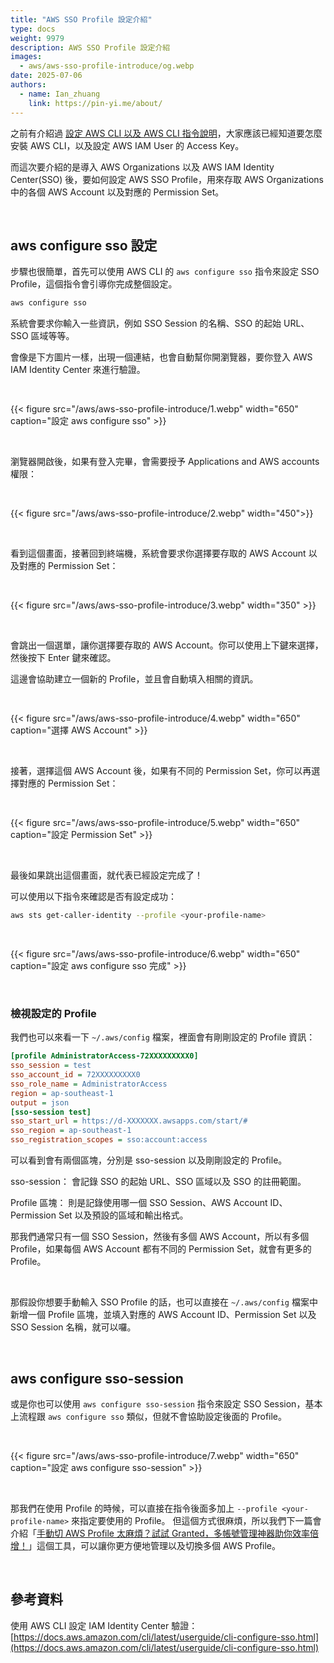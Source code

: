 ```yaml
---
title: "AWS SSO Profile 設定介紹"
type: docs
weight: 9979
description: AWS SSO Profile 設定介紹
images:
  - aws/aws-sso-profile-introduce/og.webp
date: 2025-07-06
authors:
  - name: Ian_zhuang
    link: https://pin-yi.me/about/
---
```


之前有介紹過 [設定 AWS CLI 以及 AWS CLI 指令說明](../aws-cli/)，大家應該已經知道要怎麼安裝 AWS CLI，以及設定 AWS IAM User 的 Access Key。

而這次要介紹的是導入 AWS Organizations 以及 AWS IAM Identity Center(SSO) 後，要如何設定 AWS SSO Profile，用來存取 AWS Organizations 中的各個 AWS Account 以及對應的 Permission Set。

<br>

## aws configure sso 設定

步驟也很簡單，首先可以使用 AWS CLI 的 `aws configure sso` 指令來設定 SSO Profile，這個指令會引導你完成整個設定。

```bash
aws configure sso
```

系統會要求你輸入一些資訊，例如 SSO Session 的名稱、SSO 的起始 URL、SSO 區域等等。

會像是下方圖片一樣，出現一個連結，也會自動幫你開瀏覽器，要你登入 AWS IAM Identity Center 來進行驗證。

<br>

{{< figure src="/aws/aws-sso-profile-introduce/1.webp" width="650" caption="設定 aws configure sso" >}}

<br>

瀏覽器開啟後，如果有登入完畢，會需要授予 Applications and AWS accounts 權限：


<br>

{{< figure src="/aws/aws-sso-profile-introduce/2.webp" width="450">}}

<br>

看到這個畫面，接著回到終端機，系統會要求你選擇要存取的 AWS Account 以及對應的 Permission Set：

<br>

{{< figure src="/aws/aws-sso-profile-introduce/3.webp" width="350" >}}

<br>

會跳出一個選單，讓你選擇要存取的 AWS Account。你可以使用上下鍵來選擇，然後按下 Enter 鍵來確認。

這邊會協助建立一個新的 Profile，並且會自動填入相關的資訊。

<br>

{{< figure src="/aws/aws-sso-profile-introduce/4.webp" width="650" caption="選擇 AWS Account" >}}

<br>

接著，選擇這個 AWS Account 後，如果有不同的 Permission Set，你可以再選擇對應的 Permission Set：

<br>

{{< figure src="/aws/aws-sso-profile-introduce/5.webp" width="650" caption="設定 Permission Set" >}}

<br>

最後如果跳出這個畫面，就代表已經設定完成了！

可以使用以下指令來確認是否有設定成功：

```bash
aws sts get-caller-identity --profile <your-profile-name>
```

<br>

{{< figure src="/aws/aws-sso-profile-introduce/6.webp" width="650" caption="設定 aws configure sso 完成" >}}

<br>

### 檢視設定的 Profile

我們也可以來看一下 `~/.aws/config` 檔案，裡面會有剛剛設定的 Profile 資訊：

```ini
[profile AdministratorAccess-72XXXXXXXXX0]
sso_session = test
sso_account_id = 72XXXXXXXXX0
sso_role_name = AdministratorAccess
region = ap-southeast-1
output = json
[sso-session test]
sso_start_url = https://d-XXXXXXX.awsapps.com/start/#
sso_region = ap-southeast-1
sso_registration_scopes = sso:account:access
```

可以看到會有兩個區塊，分別是 sso-session 以及剛剛設定的 Profile。

sso-session：
會記錄 SSO 的起始 URL、SSO 區域以及 SSO 的註冊範圍。

Profile 區塊：
則是記錄使用哪一個 SSO Session、AWS Account ID、Permission Set 以及預設的區域和輸出格式。

那我們通常只有一個 SSO Session，然後有多個 AWS Account，所以有多個 Profile，如果每個 AWS Account 都有不同的 Permission Set，就會有更多的 Profile。

<br>

那假設你想要手動輸入 SSO Profile 的話，也可以直接在 `~/.aws/config` 檔案中新增一個 Profile 區塊，並填入對應的 AWS Account ID、Permission Set 以及 SSO Session 名稱，就可以囉。

<br>

## aws configure sso-session

或是你也可以使用 `aws configure sso-session` 指令來設定 SSO Session，基本上流程跟 `aws configure sso` 類似，但就不會協助設定後面的 Profile。

<br>

{{< figure src="/aws/aws-sso-profile-introduce/7.webp" width="650" caption="設定 aws configure sso-session" >}}

<br>

那我們在使用 Profile 的時候，可以直接在指令後面多加上 `--profile <your-profile-name>` 來指定要使用的 Profile。
但這個方式很麻煩，所以我們下一篇會介紹「[手動切 AWS Profile 太麻煩？試試 Granted，多帳號管理神器助你效率倍增！](../aws-assuming-roles-tool-introduce/)」這個工具，可以讓你更方便地管理以及切換多個 AWS Profile。

<br>

## 參考資料

使用 AWS CLI 設定 IAM Identity Center 驗證：[https://docs.aws.amazon.com/cli/latest/userguide/cli-configure-sso.html](https://docs.aws.amazon.com/cli/latest/userguide/cli-configure-sso.html)